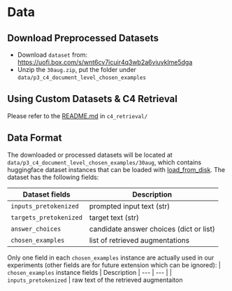 # Data

## Download Preprocessed Datasets
- Download `dataset` from: https://uofi.box.com/s/wnt6cv7icuir4q3wb2a6viuyklme5dga
- Unzip the `30aug.zip`, put the folder under `data/p3_c4_document_level_chosen_examples`

## Using Custom Datasets & C4 Retrieval
Please refer to the [README.md](../c4_retrieval/README.md) in `c4_retrieval/`

## Data Format
The downloaded or processed datasets will be located at `data/p3_c4_document_level_chosen_examples/30aug`, which contains huggingface dataset instances that can be loaded with [load_from_disk](https://huggingface.co/docs/datasets/package_reference/loading_methods#datasets.load_from_disk). The dataset has the following fields:

| Dataset fields | Description |
--- | --- |
| `inputs_pretokenized` | prompted input text (str)
| `targets_pretokenized` | target text (str)
| `answer_choices` | candidate answer choices (dict or list) 
| `chosen_examples` | list of retrieved augmentations

Only one field in each `chosen_examples` instance are actually used in our experiments (other fields are for future extension which can be ignored):
| `chosen_examples` instance fields | Description |
--- | --- |
| `inputs_pretokenized` | raw text of the retrieved augmentaiton
